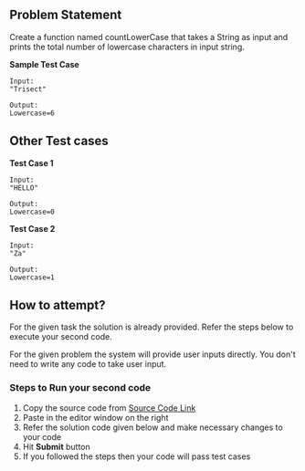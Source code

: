 ## Problem Statement
Create a function named countLowerCase that takes a String as input and prints the 
total number of lowercase characters in input string.


**Sample Test Case**
```
Input:
"Trisect"

Output:
Lowercase=6
```
## Other Test cases
**Test Case 1**
```
Input:
"HELLO"

Output:
Lowercase=0
```
**Test Case 2**
```
Input:
"Za"

Output:
Lowercase=1
```



## How to attempt?
For the given task the solution is already provided. Refer the steps below to execute your second code.

For the given problem the system will provide user inputs directly. You don't need to write any code to take user input.

### Steps to Run your second code
1. Copy the source code from [Source Code Link](https://raw.githubusercontent.com/Aartiarora22/Lab_assignments/main/P1/T3/Main.java)
2. Paste in the editor window on the right
3. Refer the solution code given below and make necessary changes to your code
4. Hit **Submit** button
5. If you followed the steps then your code will pass test cases

